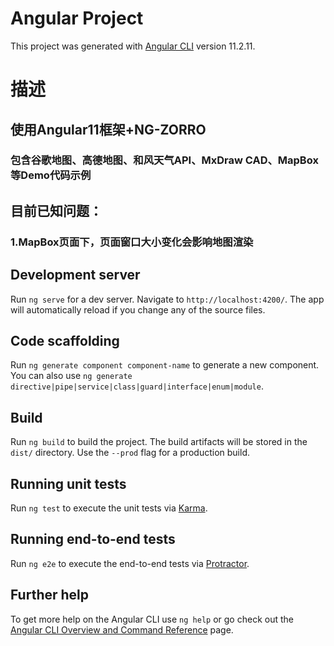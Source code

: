 # Angular Project

This project was generated with [Angular CLI](https://github.com/angular/angular-cli) version 11.2.11.

# 描述

## 使用Angular11框架+NG-ZORRO
### 包含谷歌地图、高德地图、和风天气API、MxDraw CAD、MapBox等Demo代码示例

## 目前已知问题：
### 1.MapBox页面下，页面窗口大小变化会影响地图渲染

## Development server

Run `ng serve` for a dev server. Navigate to `http://localhost:4200/`. The app will automatically reload if you change any of the source files.

## Code scaffolding

Run `ng generate component component-name` to generate a new component. You can also use `ng generate directive|pipe|service|class|guard|interface|enum|module`.

## Build

Run `ng build` to build the project. The build artifacts will be stored in the `dist/` directory. Use the `--prod` flag for a production build.

## Running unit tests

Run `ng test` to execute the unit tests via [Karma](https://karma-runner.github.io).

## Running end-to-end tests

Run `ng e2e` to execute the end-to-end tests via [Protractor](http://www.protractortest.org/).

## Further help

To get more help on the Angular CLI use `ng help` or go check out the [Angular CLI Overview and Command Reference](https://angular.io/cli) page.
